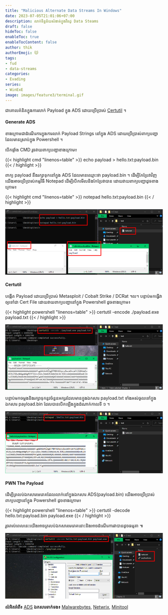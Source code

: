 ```yaml
---
title: "Malicious Alternate Data Streams In Windows"
date: 2023-07-05T21:01:06+07:00
description: លាក់ទិន្នន័យសំងាត់ក្នុងវីនដូ Data Steams
draft: false
hideToc: false
enableToc: true
enableTocContent: false
author: thik
authorEmoji: 🐱
tags: 
- fud
- data-streams
categories:
- Evading
series:
- WinExE
image: images/feature3/terminal.gif
---
```


ជាគោលគំនិតក្នុងការលាក់ Payload ក្នុង ADS ដោយប្រើប្រាស់ [Certutil](https://learn.microsoft.com/en-us/windows-server/administration/windows-commands/certutil) ។

#### Generate ADS
ខាងក្រោមជាដំណើរការក្នុងការលាក់ Payload Strings នៅក្នុង ADS ដោយប្រើប្រាស់ពាក្យបញ្ជាដែលមានស្រាប់ក្នុង Powershell ។

បើកផ្ទាំង CMD រួចវាយពាក្យបញ្ជាខាងក្រោម៖

{{< highlight cmd "linenos=table" >}}
echo payload > hello.txt:payload.bin
{{< / highlight >}}

ពាក្យ payload នឹងរក្សាទុកនៅក្នុង ADS ដែលមានឈ្មោះថា payload.bin ។ ដើម្បីកែប្រែវាវិញយើងអាចប្រើប្រាស់កម្មវិធី Notepad ដើម្បីបើកមើលនិងកែប្រែវាបាន ដោយវាយពាក្យបញ្ជាដូចខាងក្រោម៖

{{< highlight cmd "linenos=table" >}}
notepad hello.txt:payload.bin
{{< / highlight >}}

![Generate ADS](/en/posts/img/2023/07/ads-with-certutil/generate-ads.png)

#### Certutil

បង្កើត Payload ដោយប្រើប្រាស់ Metasploit / Cobalt Strike / DCRat ។ល។ បន្ទាប់មកធ្វើវាឲ្យទៅជា Cert File ដោយវាយពាក្យបញ្ជានៅក្នុង Powershell ដូចខាងក្រោម៖

{{< highlight powershell "linenos=table" >}}
certutil -encode ./payload.exe payload.txt
{{< / highlight >}}

![Encode Certutil Payload](/en/posts/img/2023/07/ads-with-certutil/certutil-payload.png)

បន្ទាប់មកចម្លងនិងរក្សាទុកនូវចំនួនអក្សរដែលមានក្នុងឯកសារ payload.txt ទាំងអស់ចូលទៅក្នុងឯកសារ payload.bin ដែលបានបើកឡើងក្នុងដំណាក់កាលទី ១ ។

![Decode Certutil Payload](/en/posts/img/2023/07/ads-with-certutil/decode-certutil.png)

#### PWN The Payload

ដើម្បីត្រលប់ឯកសារមេរោគដែលលាក់នៅក្នុងឯកសារ ADS(payload.bin) យើងអាចប្រើប្រាស់ពាក្យបញ្ជានៅក្នុង Powershell ដូចខាងក្រោម៖

{{< highlight powershell "linenos=table" >}}
certutil -decode hello.txt:payload.bin payload.exe
{{< / highlight >}}

រួចរាល់ពេលនេះយើងអាចត្រលប់ឯកសារមេរោគនោះនិងអាចដំណើរការវាបានដូចធម្មតា ៕

![PWN](/en/posts/img/2023/07/ads-with-certutil/pwn.png)

<b>លំអិតអំពី៖</b> [ADS](https://www.malwarebytes.com/blog/news/2015/07/introduction-to-alternate-data-streams)
<b>ឯកសារទាក់ទង៖</b> [Malwarebytes](https://www.malwarebytes.com/blog/news/2015/07/introduction-to-alternate-data-streams), [Netwrix](https://blog.netwrix.com/2022/12/16/alternate_data_stream/), [Minitool](https://www.minitool.com/partition-disk/alternate-data-streams.html)